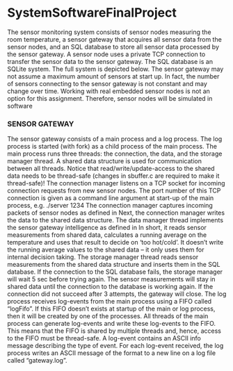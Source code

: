 # SystemSoftwareFinalProject
  The sensor monitoring system consists of sensor nodes measuring the room temperature, a
sensor gateway that acquires all sensor data from the sensor nodes, and an SQL database to
store all sensor data processed by the sensor gateway. A sensor node uses a private TCP
connection to transfer the sensor data to the sensor gateway. The SQL database is an SQLite
system. The full system is depicted below.
The sensor gateway may not assume a maximum amount of sensors at start up. In fact, the
number of sensors connecting to the sensor gateway is not constant and may change over
time.
  Working with real embedded sensor nodes is not an option for this assignment. Therefore,
sensor nodes will be simulated in software
### SENSOR GATEWAY
  The sensor gateway consists of a main process and a log process. The log process is
started (with fork) as a child process of the main process.
The main process runs three threads: the connection, the data, and the storage
manager thread. A shared data structure is used for communication
between all threads. Notice that read/write/update-access to the shared data needs to
be thread-safe (changes in sbuffer.c are required to make it thread-safe)!
  The connection manager listens on a TCP socket for incoming connection requests
from new sensor nodes. The port number of this TCP connection is given as a
command line argument at start-up of the main process, e.g. ./server 1234
  The connection manager captures incoming packets of sensor nodes as defined in 
Next, the connection manager writes the data to the shared data structure.
  The data manager thread implements the sensor gateway intelligence as defined in
In short, it reads sensor measurements from shared data, calculates a running
average on the temperature and uses that result to decide on ‘too hot/cold’. It doesn’t
write the running average values to the shared data – it only uses them for internal
decision taking.
  The storage manager thread reads sensor measurements from the shared data
structure and inserts them in the SQL database. If the connection to the
SQL database fails, the storage manager will wait 5 sec before trying again. The
sensor measurements will stay in shared data until the connection to the database is
working again. If the connection did not succeed after 3 attempts, the gateway will
close.
  The log process receives log-events from the main process using a FIFO called
“logFifo”. If this FIFO doesn’t exists at startup of the main or log process, then it
will be created by one of the processes. All threads of the main process can generate
log-events and write these log-events to the FIFO. This means that the FIFO is
shared by multiple threads and, hence, access to the FIFO must be thread-safe.
  A log-event contains an ASCII info message describing the type of event. For each
log-event received, the log process writes an ASCII message of the format
<sequence number> <timestamp> <log-event info message> to a new line on a log
file called “gateway.log”.
